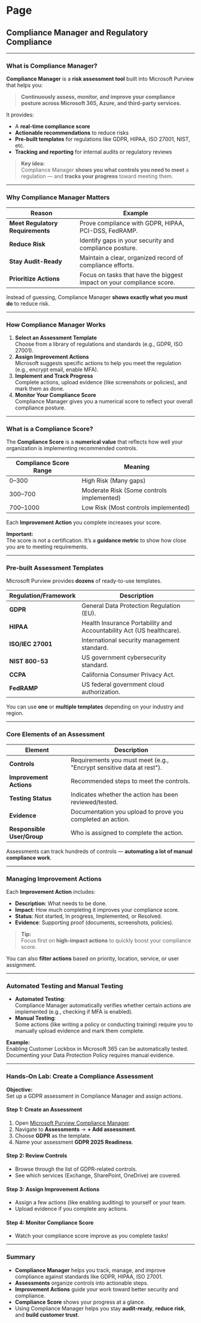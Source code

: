 # Page

## **Compliance Manager and Regulatory Compliance**

***

### **What is Compliance Manager?**

**Compliance Manager** is a **risk assessment tool** built into Microsoft Purview that helps you:

> **Continuously assess, monitor, and improve your compliance posture across Microsoft 365, Azure, and third-party services.**

It provides:

* A **real-time compliance score**
* **Actionable recommendations** to reduce risks
* **Pre-built templates** for regulations like GDPR, HIPAA, ISO 27001, NIST, etc.
* **Tracking and reporting** for internal audits or regulatory reviews

> **Key idea:**\
> Compliance Manager **shows you what controls you need to meet** a regulation — and **tracks your progress** toward meeting them.

***

### **Why Compliance Manager Matters**

| Reason                           | Example                                                               |
| -------------------------------- | --------------------------------------------------------------------- |
| **Meet Regulatory Requirements** | Prove compliance with GDPR, HIPAA, PCI-DSS, FedRAMP.                  |
| **Reduce Risk**                  | Identify gaps in your security and compliance posture.                |
| **Stay Audit-Ready**             | Maintain a clear, organized record of compliance efforts.             |
| **Prioritize Actions**           | Focus on tasks that have the biggest impact on your compliance score. |

Instead of guessing, Compliance Manager **shows exactly what you must do** to reduce risk.

***

### **How Compliance Manager Works**

1. **Select an Assessment Template**\
   Choose from a library of regulations and standards (e.g., GDPR, ISO 27001).
2. **Assign Improvement Actions**\
   Microsoft suggests specific actions to help you meet the regulation (e.g., encrypt email, enable MFA).
3. **Implement and Track Progress**\
   Complete actions, upload evidence (like screenshots or policies), and mark them as done.
4. **Monitor Your Compliance Score**\
   Compliance Manager gives you a numerical score to reflect your overall compliance posture.

***

### **What is a Compliance Score?**

The **Compliance Score** is a **numerical value** that reflects how well your organization is implementing recommended controls.

| Compliance Score Range | Meaning                                   |
| ---------------------- | ----------------------------------------- |
| 0–300                  | High Risk (Many gaps)                     |
| 300–700                | Moderate Risk (Some controls implemented) |
| 700–1000               | Low Risk (Most controls implemented)      |

Each **Improvement Action** you complete increases your score.

**Important:**\
The score is not a certification. It’s a **guidance metric** to show how close you are to meeting requirements.

***

### **Pre-built Assessment Templates**

Microsoft Purview provides **dozens** of ready-to-use templates.

| Regulation/Framework | Description                                                          |
| -------------------- | -------------------------------------------------------------------- |
| **GDPR**             | General Data Protection Regulation (EU).                             |
| **HIPAA**            | Health Insurance Portability and Accountability Act (US healthcare). |
| **ISO/IEC 27001**    | International security management standard.                          |
| **NIST 800-53**      | US government cybersecurity standard.                                |
| **CCPA**             | California Consumer Privacy Act.                                     |
| **FedRAMP**          | US federal government cloud authorization.                           |

You can use **one** or **multiple templates** depending on your industry and region.

***

### **Core Elements of an Assessment**

| Element                    | Description                                                          |
| -------------------------- | -------------------------------------------------------------------- |
| **Controls**               | Requirements you must meet (e.g., "Encrypt sensitive data at rest"). |
| **Improvement Actions**    | Recommended steps to meet the controls.                              |
| **Testing Status**         | Indicates whether the action has been reviewed/tested.               |
| **Evidence**               | Documentation you upload to prove you completed an action.           |
| **Responsible User/Group** | Who is assigned to complete the action.                              |

Assessments can track hundreds of controls — **automating a lot of manual compliance work**.

***

### **Managing Improvement Actions**

Each **Improvement Action** includes:

* **Description**: What needs to be done.
* **Impact**: How much completing it improves your compliance score.
* **Status**: Not started, In progress, Implemented, or Resolved.
* **Evidence**: Supporting proof (documents, screenshots, policies).

> **Tip:**\
> Focus first on **high-impact actions** to quickly boost your compliance score.

You can also **filter actions** based on priority, location, service, or user assignment.

***

### **Automated Testing and Manual Testing**

* **Automated Testing**:\
  Compliance Manager automatically verifies whether certain actions are implemented (e.g., checking if MFA is enabled).
* **Manual Testing**:\
  Some actions (like writing a policy or conducting training) require you to manually upload evidence and mark them complete.

**Example:**\
Enabling Customer Lockbox in Microsoft 365 can be automatically tested.\
Documenting your Data Protection Policy requires manual evidence.

***

### **Hands-On Lab: Create a Compliance Assessment**

**Objective:**\
Set up a GDPR assessment in Compliance Manager and assign actions.

#### Step 1: Create an Assessment

1. Open [Microsoft Purview Compliance Manager](https://compliance.microsoft.com/).
2. Navigate to **Assessments** → **+ Add assessment**.
3. Choose **GDPR** as the template.
4. Name your assessment **GDPR 2025 Readiness**.

#### Step 2: Review Controls

* Browse through the list of GDPR-related controls.
* See which services (Exchange, SharePoint, OneDrive) are covered.

#### Step 3: Assign Improvement Actions

* Assign a few actions (like enabling auditing) to yourself or your team.
* Upload evidence if you complete any actions.

#### Step 4: Monitor Compliance Score

* Watch your compliance score improve as you complete tasks!

***

### **Summary**

* **Compliance Manager** helps you track, manage, and improve compliance against standards like GDPR, HIPAA, ISO 27001.
* **Assessments** organize controls into actionable steps.
* **Improvement Actions** guide your work toward better security and compliance.
* **Compliance Score** shows your progress at a glance.
* Using Compliance Manager helps you stay **audit-ready**, **reduce risk**, and **build customer trust**.
